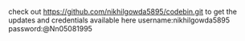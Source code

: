 check out https://github.com/nikhilgowda5895/codebin.git to get the updates and credentials available here
username:nikhilgowda5895
password:@Nn05081995
